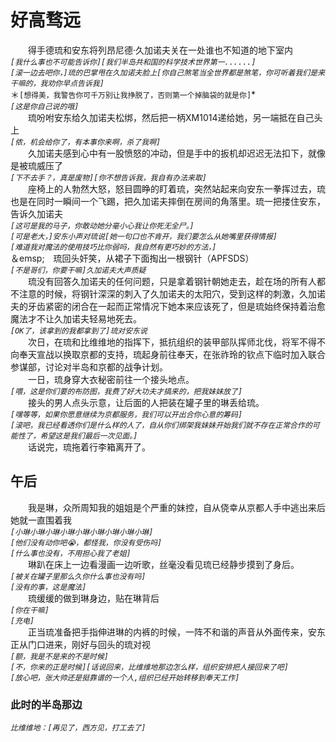 # 好高骛远
&emsp;&emsp;得手德琉和安东将列昂尼德·久加诺夫关在一处谁也不知道的地下室内  
*```[我什么事也不可能告诉你][我们半岛共和国的科学技术世界第一......]```*  
*```[滚一边去吧你，]琉的巴掌甩在久加诺夫脸上[你自己煞笔当全世界都是煞笔，你可听着我们是来干嘛的，我劝你早点告诉我]```*  
＊```[想得美，我警告你可千万别让我挣脱了，否则第一个掉脑袋的就是你]```*  
*```[这是你自己说的哦]```*  
&emsp;&emsp;琉吩咐安东给久加诺夫松绑，然后把一柄XM1014递给她，另一端抵在自己头上  
*```[侬，机会给你了，有本事你来啊，杀了我啊]```*  
&emsp;&emsp;久加诺夫感到心中有一股愤怒的冲动，但是手中的扳机却迟迟无法扣下，就像是被琉威压了  
*```[下不去手？，真是废物][你不想告诉我，我自有办法来取]```*  
&emsp;&emsp;座椅上的人勃然大怒，怒目圆睁的盯着琉，突然站起来向安东一拳挥过去，琉也是在同时一瞬间一个飞踢，把久加诺夫摔倒在房间的角落里。琉一把搂住安东，告诉久加诺夫  
*```[这可是我的马子，你敢动她分毫小心我让你死无全尸。]```*  
*```[可是老大，]安东小声对琉说[她一句口也不肯开，我们要怎么从她嘴里获得情报]```*  
*```[难道我对魔法的使用技巧比你弱吗，我自然有更巧妙的方法，]```*  
＆emsp;&emsp;琉回头奸笑，从裙子下面掏出一根钢针（APFSDS）  
*```[不是哥们，你要干嘛]久加诺夫大声质疑```*  
&emsp;&emsp;琉没有回答久加诺夫的任何问题，只是拿着钢针朝她走去，趁在场的所有人都不注意的时候，将钢针深深的刺入了久加诺夫的太阳穴，受到这样的刺激，久加诺夫的牙齿紧密的闭合在一起而正常情况下她本来应该死了，但是琉始终保持着治愈魔法才不让久加诺夫轻易地死去。  
*```[OK了，该拿到的我都拿到了]琉对安东说```*  
&emsp;&emsp;次日，在琉和比维维地的指挥下，抵抗组织的装甲部队挥师北伐，将军不得不向奉天宣战以换取京都的支持，琉起身前往奉天，在张祚玲的钦点下临时加入联合参谋部，讨论对半岛和京都的战争计划。  
&emsp;&emsp;一日，琉身穿大衣秘密前往一个接头地点。  
*```[喂，这是你们要的布防图，我费了好大功夫才搞来的，把我妹妹放了]```*  
&emsp;&emsp;接头的男人点头示意，让后面的人把装在罐子里的琳丢给琉。  
*```[嘿等等，如果你愿意继续为京都服务，我们可以开出合你心意的筹码]```*  
*```[滚吧，我已经看透你们是什么样的人了，自从你们绑架我妹妹开始我们就不存在正常合作的可能性了，希望这是我们最后一次见面。]```*  
&emsp;&emsp;话说完，琉拖着行李箱离开了。
## 午后
&emsp;&emsp;我是琳，众所周知我的姐姐是个严重的妹控，自从侥幸从京都人手中逃出来后她就一直围着我  
*```[小琳小琳小琳小琳小琳小琳小琳小琳小琳]```*  
*```[他们没有动你吧😭，都怪我，你没有受伤吗]```*  
*```[什么事也没有，不用担心我了老姐]```*  
&emsp;&emsp;琳趴在床上一边看漫画一边听歌，丝毫没看见琉已经静步摸到了身后。  
*```[被关在罐子里那么久你什么事也没有吗]```*  
*```[没有的事，这是魔法]```*  
&emsp;&emsp;琉缓缓的做到琳身边，贴在琳背后  
*```[你在干嘛]```*  
*```[充电]```*  
&emsp;&emsp;正当琉准备把手指伸进琳的内裤的时候，一阵不和谐的声音从外面传来，安东正从门口进来，刚好与回头的琉对视  
*```[额，我是不是来的不是时候]```*  
*```[不，你来的正是时候][话说回来，比维维地那边怎么样，组织安排把人接回来了吧]```*  
*```[放心吧，张大帅还是挺靠谱的一个人,组织已经开始转移到奉天工作]```*  
### 此时的半岛那边
*```比维维地：[再见了，西方见，打工去了]```*  
